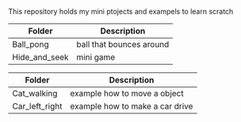 This repository holds my mini ptojects and exampels to learn scratch

| Folder | Description |
| --- | --- |
| Ball_pong | ball that bounces around
| Hide_and_seek | mini game 




| Folder | Description |
| --- | --- |
| Cat_walking | example how to move a object
| Car_left_right | example how to make a car drive
